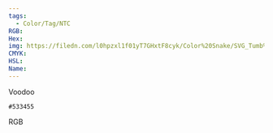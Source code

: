 ```yaml
---
tags:
  - Color/Tag/NTC
RGB:
Hex:
img: https://filedn.com/l0hpzxl1f01yT7GHxtF8cyk/Color%20Snake/SVG_Tumb%20Mass%20No%20Name/533455.svg
CMYK:
HSL:
Name:
---
```

Voodoo
```palette
#533455
```
RGB
